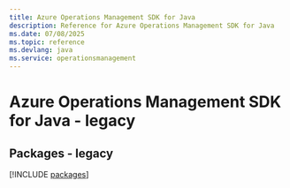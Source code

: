 ```yaml
---
title: Azure Operations Management SDK for Java
description: Reference for Azure Operations Management SDK for Java
ms.date: 07/08/2025
ms.topic: reference
ms.devlang: java
ms.service: operationsmanagement
---
```

# Azure Operations Management SDK for Java - legacy
## Packages - legacy
[!INCLUDE [packages](operations-management-index.md)]